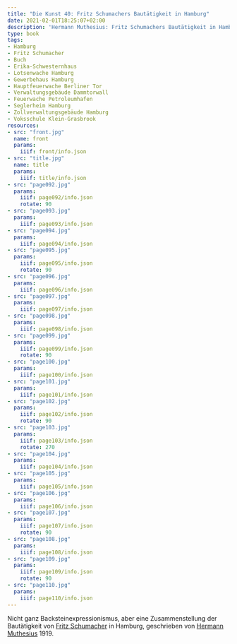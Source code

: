 ```yaml
---
title: "Die Kunst 40: Fritz Schumachers Bautätigkeit in Hamburg"
date: 2021-02-01T18:25:07+02:00
description: 'Hermann Muthesius: Fritz Schumachers Bautätigkeit in Hamburg. Erschienen in "Die Kunst: Monatshefte für freie und angewandte Kunst: Angewandte Kunst = Dekorative Kunst", Jahrgang 22 bei Bruckmann, München 1919. <a class="worldcat" href="http://www.worldcat.org/oclc/799458052">&nbsp;</a>'
type: book
tags:
- Hamburg
- Fritz Schumacher
- Buch
- Erika-Schwesternhaus
- Lotsenwache Hamburg
- Gewerbehaus Hamburg
- Hauptfeuerwache Berliner Tor
- Verwaltungsgebäude Dammtorwall
- Feuerwache Petroleumhafen
- Seglerheim Hamburg
- Zollverwaltungsgebäude Hamburg
- Voksschule Klein-Grasbrook
resources:
- src: "front.jpg"
  name: front
  params:
    iiif: front/info.json
- src: "title.jpg"
  name: title
  params:
    iiif: title/info.json
- src: "page092.jpg"
  params:
    iiif: page092/info.json
    rotate: 90
- src: "page093.jpg"
  params:
    iiif: page093/info.json
- src: "page094.jpg"
  params:
    iiif: page094/info.json
- src: "page095.jpg"
  params:
    iiif: page095/info.json
    rotate: 90
- src: "page096.jpg"
  params:
    iiif: page096/info.json
- src: "page097.jpg"
  params:
    iiif: page097/info.json
- src: "page098.jpg"
  params:
    iiif: page098/info.json
- src: "page099.jpg"
  params:
    iiif: page099/info.json
    rotate: 90
- src: "page100.jpg"
  params:
    iiif: page100/info.json
- src: "page101.jpg"
  params:
    iiif: page101/info.json
- src: "page102.jpg"
  params:
    iiif: page102/info.json
    rotate: 90
- src: "page103.jpg"
  params:
    iiif: page103/info.json
    rotate: 270
- src: "page104.jpg"
  params:
    iiif: page104/info.json
- src: "page105.jpg"
  params:
    iiif: page105/info.json
- src: "page106.jpg"
  params:
    iiif: page106/info.json
- src: "page107.jpg"
  params:
    iiif: page107/info.json
    rotate: 90
- src: "page108.jpg"
  params:
    iiif: page108/info.json
- src: "page109.jpg"
  params:
    iiif: page109/info.json
    rotate: 90
- src: "page110.jpg"
  params:
    iiif: page110/info.json
---
```

Nicht ganz Backsteinexpressionismus, aber eine Zusammenstellung der Bautätigkeit von [Fritz Schumacher](https://de.wikipedia.org/wiki/Fritz_Schumacher) in Hamburg, geschrieben von [Hermann Muthesius](https://de.wikipedia.org/wiki/Hermann_Muthesius) 1919.
